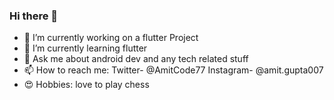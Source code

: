 ### Hi there 👋


- 🔭 I’m currently working on a flutter Project
- 🌱 I’m currently learning flutter
- 💬 Ask me about android dev and any tech related stuff
- 📫 How to reach me: Twitter- @AmitCode77  Instagram- @amit.gupta007
- 😍 Hobbies: love to play chess

